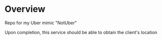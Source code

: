 # Overview

Repo for my Uber mimic "NotUber"

Upon completion, this service should be able to obtain the client's location 
